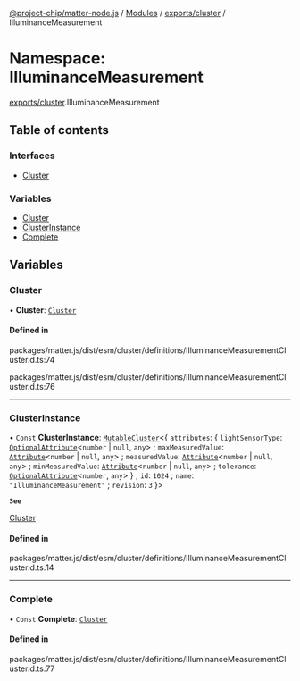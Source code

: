 [@project-chip/matter-node.js](../README.md) / [Modules](../modules.md) / [exports/cluster](exports_cluster.md) / IlluminanceMeasurement

# Namespace: IlluminanceMeasurement

[exports/cluster](exports_cluster.md).IlluminanceMeasurement

## Table of contents

### Interfaces

- [Cluster](../interfaces/exports_cluster.IlluminanceMeasurement.Cluster.md)

### Variables

- [Cluster](exports_cluster.IlluminanceMeasurement.md#cluster)
- [ClusterInstance](exports_cluster.IlluminanceMeasurement.md#clusterinstance)
- [Complete](exports_cluster.IlluminanceMeasurement.md#complete)

## Variables

### Cluster

• **Cluster**: [`Cluster`](../interfaces/exports_cluster.IlluminanceMeasurement.Cluster.md)

#### Defined in

packages/matter.js/dist/esm/cluster/definitions/IlluminanceMeasurementCluster.d.ts:74

packages/matter.js/dist/esm/cluster/definitions/IlluminanceMeasurementCluster.d.ts:76

___

### ClusterInstance

• `Const` **ClusterInstance**: [`MutableCluster`](../interfaces/exports_cluster.MutableCluster-1.md)\<\{ `attributes`: \{ `lightSensorType`: [`OptionalAttribute`](../interfaces/exports_cluster.OptionalAttribute.md)\<`number` \| ``null``, `any`\> ; `maxMeasuredValue`: [`Attribute`](../interfaces/exports_cluster.Attribute.md)\<`number` \| ``null``, `any`\> ; `measuredValue`: [`Attribute`](../interfaces/exports_cluster.Attribute.md)\<`number` \| ``null``, `any`\> ; `minMeasuredValue`: [`Attribute`](../interfaces/exports_cluster.Attribute.md)\<`number` \| ``null``, `any`\> ; `tolerance`: [`OptionalAttribute`](../interfaces/exports_cluster.OptionalAttribute.md)\<`number`, `any`\>  } ; `id`: ``1024`` ; `name`: ``"IlluminanceMeasurement"`` ; `revision`: ``3``  }\>

**`See`**

[Cluster](exports_cluster.IlluminanceMeasurement.md#cluster)

#### Defined in

packages/matter.js/dist/esm/cluster/definitions/IlluminanceMeasurementCluster.d.ts:14

___

### Complete

• `Const` **Complete**: [`Cluster`](../interfaces/exports_cluster.IlluminanceMeasurement.Cluster.md)

#### Defined in

packages/matter.js/dist/esm/cluster/definitions/IlluminanceMeasurementCluster.d.ts:77
